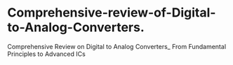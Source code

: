 # Comprehensive-review-of-Digital-to-Analog-Converters.
Comprehensive Review on Digital to Analog Converters_ From Fundamental Principles to Advanced ICs
